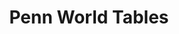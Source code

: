 ---
layout: default
citation: Feenstra, Robert C., Robert Inklaar and Marcel P. Timmer (2015), "The Next
  Generation of the Penn World Table" American Economic Review, 105(10), 3150-3182,
  available for download at www.ggdc.net/pwt
cost: None
description: PWT version 10.0 is a database with information on relative levels of
  income, output, input and productivity, covering 183 countries between 1950 and
  2019. Access to the data is provided in Excel, Stata and online formats.
documentation: https://www.rug.nl/ggdc/docs/pwt100-user-guide-to-data-files.pdf
doi: https://doi.org/10.15141/S50T0R
location: https://www.rug.nl/ggdc/productivity/pwt/?lang=en
record_creation_timestamp: 11/22/2020 17:20:46
shortname: pwt
tags:
- geograpy, GDP, productivity
terms_of_use: CC 4.0
timeframe: 1950-2017
title: Penn World Tables
uuid: 00c6f78f-f689-4d50-a965-812bfd528477
---